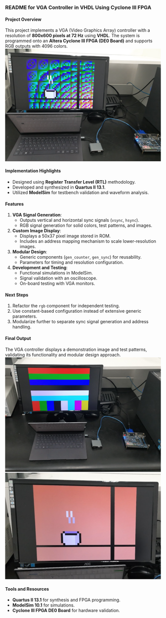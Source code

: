 ### README for VGA Controller in VHDL Using Cyclone III FPGA

#### Project Overview
This project implements a VGA (Video Graphics Array) controller with a resolution of **800x600 pixels at 72 Hz** using **VHDL**. The system is programmed onto an **Altera Cyclone III FPGA (DE0 Board)** and supports RGB outputs with 4096 colors.
![alt text](https://github.com/ZT-715/vga-controller-VHDL/blob/master/Terceiro%20teste%20-%20gradiente.png?raw=true)


#### Implementation Highlights
- Designed using **Register Transfer Level (RTL)** methodology.
- Developed and synthesized in **Quartus II 13.1**.
- Utilized **ModelSim** for testbench validation and waveform analysis.

#### Features
1. **VGA Signal Generation**:
   - Outputs vertical and horizontal sync signals (`vsync`, `hsync`).
   - RGB signal generation for solid colors, test patterns, and images.
2. **Custom Image Display**:
   - Displays a 50x37 pixel image stored in ROM.
   - Includes an address mapping mechanism to scale lower-resolution images.
3. **Modular Design**:
   - Generic components (`gen_counter`, `gen_sync`) for reusability.
   - Parameters for timing and resolution configuration.
4. **Development and Testing**:
   - Functional simulations in ModelSim.
   - Signal validation with an oscilloscope.
   - On-board testing with VGA monitors.

#### Next Steps
1. Refactor the `rgb` component for independent testing.
2. Use constant-based configuration instead of extensive generic parameters.
3. Modularize further to separate sync signal generation and address handling.

#### Final Output
The VGA controller displays a demonstration image and test patterns, validating its functionality and modular design approach.
![alt text](https://github.com/ZT-715/vga-controller-VHDL/blob/master/Segundo%20teste%20-%20barras%20coloridas.png?raw=true)
![alt text](https://github.com/ZT-715/vga-controller-VHDL/blob/master/imagem%20final.png?raw=true)

#### Tools and Resources
- **Quartus II 13.1** for synthesis and FPGA programming.
- **ModelSim 10.1** for simulations.
- **Cyclone III FPGA DE0 Board** for hardware validation.
